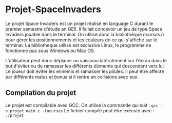 # Projet-SpaceInvaders

Le projet Space Invaders est un projet réalisé en language C durant le premier semestre d'étude en GEII.
Il fallait concevoir un jeu de type Space Invaders jouable dans le terminal.
On utilise donc la bibliothèque *ncurses.h* pour gérer les positionnements et les couleurs de ce qui s'affiche sur le terminal. La bibliothèque utilisé est exclusive Linux, le programme ne fonctionne pas sous Windows ou Mac OS.

L'utilisateur peut donc déplacer un vaisseau latératement sur l'écran dans le but d'éviter ou de ramasser les différents éléments qui descendent vers lui.
Le joueur doit éviter les ennemis et ramasser les pilules. Il peut être affecté par différents malus et bonus si il rentre en collisions avec eux.



## Compilation du projet
Le projet est compilable avec GCC.
On utilise la commande qui suit : ``gcc - o projet main.c -lncurses``
Le fichier compilé peut être exécuté avec : ``./projet``
